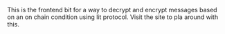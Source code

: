This is the frontend bit for a way to decrypt and encrypt messages based on an on chain condition using lit protocol. Visit the site to pla around with this.
